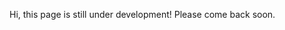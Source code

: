 
[//]: # (pageid: events)
[//]: # (title: Events)
[//]: # (author: @3xStan)
[//]: # (description: Learn more about upcoming IlliniFurs events.)
[//]: # (focus_image: https://illinifurs.com/images/namedLogo.png)

Hi, this page is still under development! Please come back soon.
